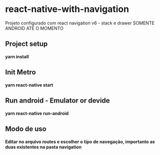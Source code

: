 # react-native-with-navigation
Projeto configurado com react navigation v6 - stack e drawer 
SOMENTE ANDROID ATÉ O MOMENTO


<h2>Project setup</h2> 
<h4>yarn install</h4>

<h2>Init Metro</h2> 
<h4>yarn react-native start</h4>

<h2>Run android - Emulator or devide</h2> 
<h4>yarn react-native run-android</h4>


<h2>Modo de uso</h2> 
<h4>Editar no arquivo routes e escolher o tipo de navegação, importanto as duas existentes na pasta navigation</h4>
